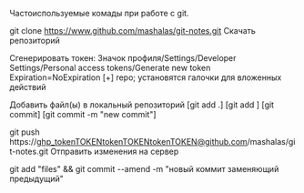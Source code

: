 Частоиспользуемые комады при работе с git.

git clone https://www.github.com/mashalas/git-notes.git		Скачать репозиторий

Сгенерировать токен:
Значок профиля/Settings/Developer Settings/Personal access tokens/Generate new token
Expiration=NoExpiration
[+] repo; установятся галочки для вложенных действий

Добавить файл(ы) в локальный репозиторий
[git add .] [git add <filename>]
[git commit] [git commit -m "new commit"]

git push https://ghp_tokenTOKENtokenTOKENtokenTOKEN@github.com/mashalas/git-notes.git	Отправить изменения на сервер

git add &quot;files&quot; && git commit --amend -m "новый коммит заменяющий предыдущий"
